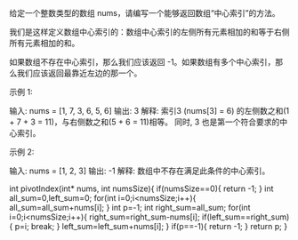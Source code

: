 给定一个整数类型的数组 nums，请编写一个能够返回数组“中心索引”的方法。

我们是这样定义数组中心索引的：数组中心索引的左侧所有元素相加的和等于右侧所有元素相加的和。

如果数组不存在中心索引，那么我们应该返回 -1。如果数组有多个中心索引，那么我们应该返回最靠近左边的那一个。

示例 1:

输入: 
nums = [1, 7, 3, 6, 5, 6]
输出: 3
解释: 
索引3 (nums[3] = 6) 的左侧数之和(1 + 7 + 3 = 11)，与右侧数之和(5 + 6 = 11)相等。
同时, 3 也是第一个符合要求的中心索引。

示例 2:

输入: 
nums = [1, 2, 3]
输出: -1
解释: 
数组中不存在满足此条件的中心索引。

int pivotIndex(int* nums, int numsSize){
    if(numsSize==0){
        return -1;
    }
    int all_sum=0,left_sum=0;
    for(int i=0;i<numsSize;i++){
        all_sum=all_sum+nums[i];
    }
    int p=-1;
    int right_sum=all_sum;
    for(int i=0;i<numsSize;i++){
        right_sum=right_sum-nums[i];
        if(left_sum==right_sum){
            p=i;
            break;
        }
        left_sum=left_sum+nums[i];
    }
    if(p==-1){
        return -1;
    }
    return p;
}
